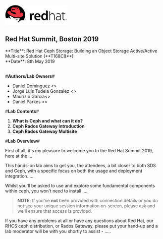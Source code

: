 <img src="images/redhat.png" style="width: 200px;" border=0/>

<h2>Red Hat Summit, Boston 2019</h2>
**Title**: Red Hat Ceph Storage: Building an Object Storage Active/Active Multi-site Solution (**T168C8**)<br>
**Date**: 8th May 2019<br><br>

#**Authors/Lab Owners**#
<ul class="tab">
<li>Daniel Dominguez <<ddomingu@redhat.com>></li>
<li>Jorge Luis Tudela Gonzalez <<jtudelag@redhat.com>></li>
<li>Maurizio Garcia<<maugarci@redhat.com>></li>
<li>Daniel Parkes <<dparkes@redhat.com>></li>
</ul>


#**Lab Contents**#

1. **What is Ceph and what can it do?**
2. **Ceph Rados Gateway Introduction**
3. **Ceph Rados Gateway Multisite**

<!--BREAK-->

#**Lab Overview**#

First of all, it's my pleasure to welcome you to the Red Hat Summit 2019, here at the ... 

This hands-on lab aims to get you, the attendees, a bit closer to both SDS and Ceph, with a specific focus on both the usage and deployment integration..... 

Whilst you'll be asked to use and explore some fundamental components within ceph, you won't need to install .....

> **NOTE**: If you've **not** been provided with connection details or you do not see your unique session information on-screen, please ask and we'll ensure that access is provided.

If you have any problems at all or have any questions about Red Hat, our RHCS ceph distribution, or Rados Gateway, please put your hand-up and a lab moderator will be with you shortly to assist - .....
